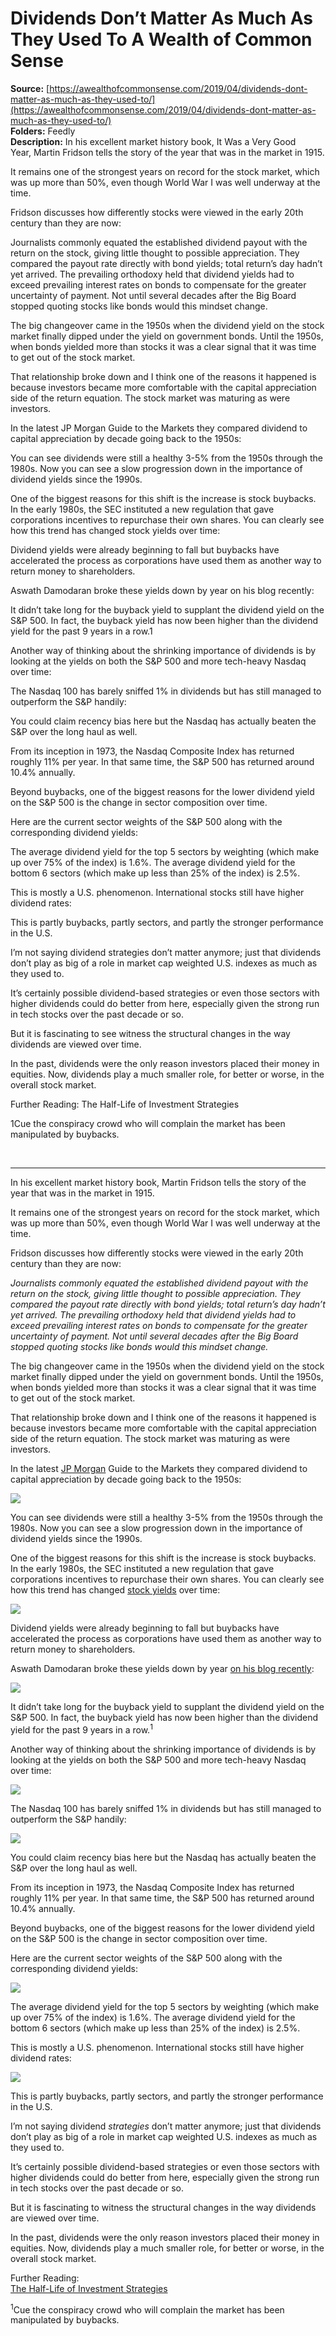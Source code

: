 # Dividends Don’t Matter As Much As They Used To A Wealth of Common Sense

**Source:** [https://awealthofcommonsense.com/2019/04/dividends-dont-matter-as-much-as-they-used-to/](https://awealthofcommonsense.com/2019/04/dividends-dont-matter-as-much-as-they-used-to/)  
**Folders:** Feedly  
**Description:** In his excellent market history book, It Was a Very Good Year, Martin Fridson tells the story of the year that was in the market in 1915.

It remains one of the strongest years on record for the stock market, which was up more than 50%, even though World War I was well underway at the time.

Fridson discusses how differently stocks were viewed in the early 20th century than they are now:

Journalists commonly equated the established dividend payout with the return on the stock, giving little thought to possible appreciation. They compared the payout rate directly with bond yields; total return’s day hadn’t yet arrived. The prevailing orthodoxy held that dividend yields had to exceed prevailing interest rates on bonds to compensate for the greater uncertainty of payment. Not until several decades after the Big Board stopped quoting stocks like bonds would this mindset change.

The big changeover came in the 1950s when the dividend yield on the stock market finally dipped under the yield on government bonds. Until the 1950s, when bonds yielded more than stocks it was a clear signal that it was time to get out of the stock market.

That relationship broke down and I think one of the reasons it happened is because investors became more comfortable with the capital appreciation side of the return equation. The stock market was maturing as were investors.

In the latest JP Morgan Guide to the Markets they compared dividend to capital appreciation by decade going back to the 1950s:

You can see dividends were still a healthy 3-5% from the 1950s through the 1980s. Now you can see a slow progression down in the importance of dividend yields since the 1990s.

One of the biggest reasons for this shift is the increase is stock buybacks. In the early 1980s, the SEC instituted a new regulation that gave corporations incentives to repurchase their own shares. You can clearly see how this trend has changed stock yields over time:

Dividend yields were already beginning to fall but buybacks have accelerated the process as corporations have used them as another way to return money to shareholders.

Aswath Damodaran broke these yields down by year on his blog recently:

It didn’t take long for the buyback yield to supplant the dividend yield on the S&P 500. In fact, the buyback yield has now been higher than the dividend yield for the past 9 years in a row.1

Another way of thinking about the shrinking importance of dividends is by looking at the yields on both the S&P 500 and more tech-heavy Nasdaq over time:

The Nasdaq 100 has barely sniffed 1% in dividends but has still managed to outperform the S&P handily:

You could claim recency bias here but the Nasdaq has actually beaten the S&P over the long haul as well.

From its inception in 1973, the Nasdaq Composite Index has returned roughly 11% per year. In that same time, the S&P 500 has returned around 10.4% annually.

Beyond buybacks, one of the biggest reasons for the lower dividend yield on the S&P 500 is the change in sector composition over time.

Here are the current sector weights of the S&P 500 along with the corresponding dividend yields:

The average dividend yield for the top 5 sectors by weighting (which make up over 75% of the index) is 1.6%. The average dividend yield for the bottom 6 sectors (which make up less than 25% of the index) is 2.5%.

This is mostly a U.S. phenomenon. International stocks still have higher dividend rates:

This is partly buybacks, partly sectors, and partly the stronger performance in the U.S.

I’m not saying dividend strategies don’t matter anymore; just that dividends don’t play as big of a role in market cap weighted U.S. indexes as much as they used to.

It’s certainly possible dividend-based strategies or even those sectors with higher dividends could do better from here, especially given the strong run in tech stocks over the past decade or so.

But it is fascinating to see witness the structural changes in the way dividends are viewed over time.

In the past, dividends were the only reason investors placed their money in equities. Now, dividends play a much smaller role, for better or worse, in the overall stock market.

Further Reading:
The Half-Life of Investment Strategies

1Cue the conspiracy crowd who will complain the market has been manipulated by buybacks.

 


---

<section>
										<p>In his excellent market history book, Martin Fridson tells the story of the year that was in the market in 1915.</p>
<p>It remains one of the strongest years on record for the stock market, which was up more than 50%, even though World War I was well underway at the time.</p>
<p>Fridson discusses how differently stocks were viewed in the early 20th century than they are now:</p>
<p><em>Journalists commonly equated the established dividend payout with the return on the stock, giving little thought to possible appreciation. They compared the payout rate directly with bond yields; total return’s day hadn’t yet arrived. The prevailing orthodoxy held that dividend yields had to exceed prevailing interest rates on bonds to compensate for the greater uncertainty of payment. Not until several decades after the Big Board stopped quoting stocks like bonds would this mindset change.</em></p>
<p>The big changeover came in the 1950s when the dividend yield on the stock market finally dipped under the yield on government bonds. Until the 1950s, when bonds yielded more than stocks it was a clear signal that it was time to get out of the stock market.</p>
<p>That relationship broke down and I think one of the reasons it happened is because investors became more comfortable with the capital appreciation side of the return equation. The stock market was maturing as were investors.</p>
<p>In the latest <a href="https://am.jpmorgan.com/us/en/asset-management/gim/adv/insights/guide-to-the-markets/viewer">JP Morgan</a> Guide to the Markets they compared dividend to capital appreciation by decade going back to the 1950s:</p>
<img src="https://awealthofcommonsense.com/wp-content/uploads/2019/04/Capture-2.png">
<p>You can see dividends were still a healthy 3-5% from the 1950s through the 1980s. Now you can see a slow progression down in the importance of dividend yields since the 1990s.</p>
<p>One of the biggest reasons for this shift is the increase is stock buybacks. In the early 1980s, the SEC instituted a new regulation that gave corporations incentives to repurchase their own shares. You can clearly see how this trend has changed <a href="https://papers.ssrn.com/sol3/papers.cfm?abstract_id=2715098">stock yields</a> over time:</p>
<img src="https://awealthofcommonsense.com/wp-content/uploads/2019/04/Capture1-2.png">
<p>Dividend yields were already beginning to fall but buybacks have accelerated the process as corporations have used them as another way to return money to shareholders.</p>
<p>Aswath Damodaran broke these yields down by year <a href="https://aswathdamodaran.blogspot.com/2019/02/january-2019-data-update-8-dividends.html">on his blog recently</a>:</p>
<img src="https://awealthofcommonsense.com/wp-content/uploads/2019/04/Capture-7.png">
<p>It didn’t take long for the buyback yield to supplant the dividend yield on the S&amp;P 500. In fact, the buyback yield has now been higher than the dividend yield for the past 9 years in a row.<sup>1</sup></p>
<p>Another way of thinking about the shrinking importance of dividends is by looking at the yields on both the S&amp;P 500 and more tech-heavy Nasdaq over time:</p>
<img src="https://awealthofcommonsense.com/wp-content/uploads/2019/04/Capture-3.png">
<p>The Nasdaq 100 has barely sniffed 1% in dividends but has still managed to outperform the S&amp;P handily:</p>
<img src="https://awealthofcommonsense.com/wp-content/uploads/2019/04/Capture-5.png">
<p>You could claim recency bias here but the Nasdaq has actually beaten the S&amp;P over the long haul as well.</p>
<p>From its inception in 1973, the Nasdaq Composite Index has returned roughly 11% per year. In that same time, the S&amp;P 500 has returned around 10.4% annually.</p>
<p>Beyond buybacks, one of the biggest reasons for the lower dividend yield on the S&amp;P 500 is the change in sector composition over time.</p>
<p>Here are the current sector weights of the S&amp;P 500 along with the corresponding dividend yields:</p>
<img src="https://awealthofcommonsense.com/wp-content/uploads/2019/04/Capture-9.png">
<p>The average dividend yield for the top 5 sectors by weighting (which make up over 75% of the index) is 1.6%. The average dividend yield for the bottom 6 sectors (which make up less than 25% of the index) is 2.5%.</p>
<p>This is mostly a U.S. phenomenon. International stocks still have higher dividend rates:</p>
<img src="https://awealthofcommonsense.com/wp-content/uploads/2019/04/Capture-8-1024x609.png">
<p>This is partly buybacks, partly sectors, and partly the stronger performance in the U.S.</p>
<p>I’m not saying dividend <em>strategies </em>don’t matter anymore; just that dividends don’t play as big of a role in market cap weighted U.S. indexes as much as they used to.</p>
<p>It’s certainly possible dividend-based strategies or even those sectors with higher dividends could do better from here, especially given the strong run in tech stocks over the past decade or so.</p>
<p>But it is fascinating to witness the structural changes in the way dividends are viewed over time.</p>
<p>In the past, dividends were the only reason investors placed their money in equities. Now, dividends play a much smaller role, for better or worse, in the overall stock market.</p>
<p>Further Reading:<br>
<a href="https://awealthofcommonsense.com/2018/08/the-half-life-of-investment-strategies/">The Half-Life of Investment Strategies</a></p>
<p><sup>1</sup>Cue the conspiracy crowd who will complain the market has been manipulated by buybacks.</p>
									</section> 

									